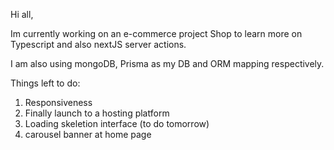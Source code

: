 Hi all, 

Im currently working on an e-commerce project Shop to learn more on Typescript and also nextJS server actions.

I am also using mongoDB, Prisma as my DB and ORM mapping respectively.

Things left to do: 
1) Responsiveness 
2) Finally launch to a hosting platform
3) Loading skeletion interface (to do tomorrow)
4) carousel banner at home page
